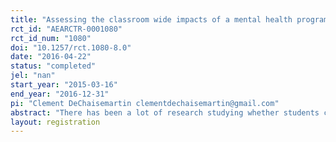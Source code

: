 ```yaml
---
title: "Assessing the classroom wide impacts of a mental health program for disruptive students. "
rct_id: "AEARCTR-0001080"
rct_id_num: "1080"
doi: "10.1257/rct.1080-8.0"
date: "2016-04-22"
status: "completed"
jel: "nan"
start_year: "2015-03-16"
end_year: "2016-12-31"
pi: "Clement DeChaisemartin clementdechaisemartin@gmail.com"
abstract: "There has been a lot of research studying whether students can benefit from being exposed to cognitively more able peers. On the other hand, there has been much less research studying whether students can be hampered by disruptive peers. In this study we measure the effects of "Habilidades para la vida", a program aiming to improve the classroom behaviour of the most disruptive students in 2nd grade in Chile. We will study the effects of this program on disruptive students, on their teachers, and on their non-disruptive classmates."
layout: registration
---
```


